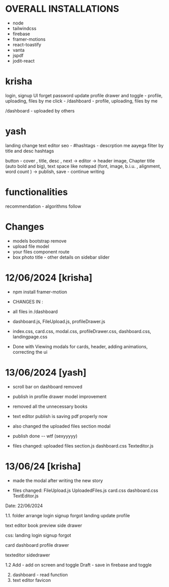 # OVERALL INSTALLATIONS

- node
- tailwindcss
- firebase
- framer-motions
- react-toastify
- vanta
- jspdf
- jodit-react

# krisha

login, signup UI
forget password
update profile
drawer and toggle - profile, uploading, files by me
click - /dashboard - profile, uploading, files by me

/dashboard - uploaded by others

# yash

landing change
text editor
seo - #hashtags - descrption me aayega
filter by title and desc hashtags

button - cover , title, desc , next ->
editor
-> header image, Chapter title (auto bold and big), text space like notepad
(font, image, b.i.u. , alignment, word count )
-> publish, save - continue writing

# functionalities

recommendation - algorithms
follow

# Changes

- models bootstrap remove
- upload file model
- your files component route
- box photo title - other details on sidebar slider

# 12/06/2024 [krisha]

- npm install framer-motion
- CHANGES IN :
- all files in /dashboard
- dashboard.js, FileUpload.js, profileDrawer.js
- index.css, card.css, modal.css, profileDrawer.css, dashboard.css, landingpage.css

- Done with Viewing modals for cards, header, adding animations, correcting the ui

# 13/06/2024 [yash]

- scroll bar on dashboard removed
- publish in profile drawer model improvement
- removed all the unnecessary books
- text editor publish is saving pdf properly now
- also changed the uploaded files section modal
- publish done -- wtf (sexyyyyy)

- files changed:
  uploaded files section.js
  dashboard.css
  Texteditor.js

# 13/06/24 [krisha]

- made the modal after writing the new story

- files changed:
  FileUpload.js
  UploadedFiles.js
  card.css
  dashboard.css
  TextEditor.js

Date: 22/06/2024

1.1. folder arrange
login
signup
forgot
landing
update profile

text editor
book preview
side drawer

css:
landing
login
signup
forgot

card
dashboard
profile drawer

texteditor
sidedrawer

1.2 Add - add on screen and toggle
Draft - save in firebase and toggle

2.  dashboard - read function
3.  text editor favicon
